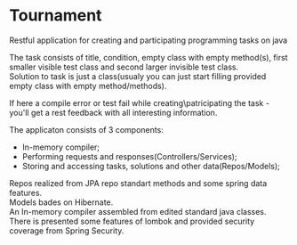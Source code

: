 # Tournament
Restful application for creating and participating programming tasks on java

The task consists of title, condition, empty class with empty method(s), first smaller visible test class and second larger invisible test class.<br>
Solution to task is just a class(usualy you can just start filling provided empty class with empty method/methods).

If here a compile error or test fail while creating\patricipating the task - you'll get a rest feedback with all interesting information.

The applicaton consists of 3 components:
 - In-memory compiler;
 - Performing requests and responses(Controllers/Services);
 - Storing and accessing tasks, solutions and other data(Repos/Models);

Repos realized from JPA repo standart methods and some spring data features.<br>
Models bades on Hibernate.<br>
An In-memory compiler assembled from edited standard java classes.<br>
There is presented some features of lombok and provided security coverage from Spring Security.
